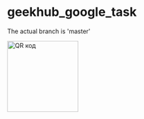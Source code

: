geekhub_google_task
===================
The actual branch is 'master'

<a href="http://qrcoder.ru" target="_blank"><img src="http://qrcoder.ru/code/?https%3A%2F%2Fdl.dropboxusercontent.com%2Fu%2F12330241%2FGoogleTask.apk&4&0" width="164" height="164" border="0" title="QR код"></a>
